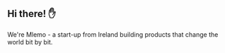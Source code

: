 ## Hi there! ✋
We're Mlemo - a start-up from Ireland building products that change the world bit by bit.
